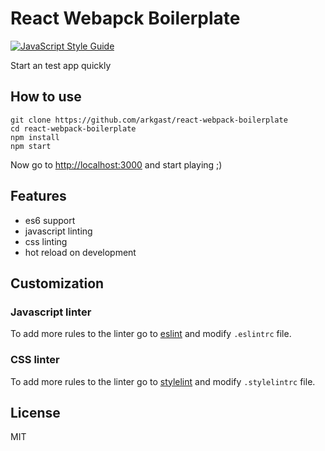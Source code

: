 # React Webapck Boilerplate

[![JavaScript Style Guide](https://img.shields.io/badge/code_style-standard-brightgreen.svg)](https://standardjs.com)

Start an test app quickly

## How to use

	git clone https://github.com/arkgast/react-webpack-boilerplate
	cd react-webpack-boilerplate
	npm install
	npm start

Now go to [http://localhost:3000](http://localhost:3000) and start playing ;)

## Features

* es6 support
* javascript linting
* css linting
* hot reload on development

## Customization

### Javascript linter
To add more rules to the linter go to [eslint][eslint-rules] and modify `.eslintrc` file.

### CSS linter
To add more rules to the linter go to [stylelint][stylelint-rules] and modify `.stylelintrc` file.

## License
MIT

[eslint-rules]: https://eslint.org/docs/rules/
[stylelint-rules]: https://github.com/stylelint/stylelint/blob/master/docs/user-guide.md